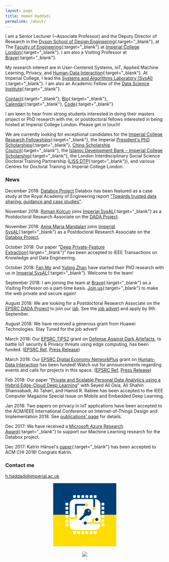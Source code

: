 ```yaml
---
layout: page
title: Hamed Haddadi
permalink: /about/
---
```


I am a Senior Lecturer (~Associate Professor) and the Deputy Director of Research in the [Dyson School of Design Engineering](http://www.imperial.ac.uk/design-engineering/){:target="_blank"}, at The [Faculty of Engineering](http://www.imperial.ac.uk/engineering/){:target="_blank"} at [Imperial College London](http://www.imperial.ac.uk){:target="_blank"}. I am also a Visiting Professor at [Brave](https://brave.com/index/){:target="_blank"}. 


My research interest are in User-Centered Systems, IoT, Applied Machine Learning, Privacy, and [Human-Data Interaction](http://hdiresearch.org){:target="_blank"}. At Imperial College, I lead the [Systems and Algorithms Laboratory (SysAl)](https://www.imperial.ac.uk/sysal){:target="_blank"}. I am also an Academic Fellow of the [Data Science Institute](https://www.imperial.ac.uk/data-science/){:target="_blank"}. 


[Contact](https://www.imperial.ac.uk/people/h.haddadi){:target="_blank"}, [Bio](bio.txt){:target="_blank"}, [Calendar](https://www.google.com/calendar/embed?src=h.haddadi%40gmail.com){:target="_blank"}, [Code](https://github.com/haddadi){:target="_blank"}

I am keen to hear from strong students interested in doing their masters project or PhD research with me, or postdoctoral fellows interested in being hosted at Imperial College London. Please get in touch! 

We are currently looking for exceptional candidates for the [Imperial College Research Fellowships](http://www.imperial.ac.uk/research-fellowships){:target="_blank"}, the Imperial [President's PhD Scholarships](http://www.imperial.ac.uk/study/pg/fees-and-funding/scholarships/presidents-phd-scholarships/){:target="_blank"}, [China Scholarship Council](https://www.imperial.ac.uk/study/pg/fees-and-funding/scholarships/international-scholarship-collaborations/csc/){:target="_blank"}, the [Islamic Development Bank – Imperial College Scholarship](https://www.imperial.ac.uk/study/pg/fees-and-funding/scholarships/international-scholarship-collaborations/islamic-development-bank--imperial-college-scholarship/){:target="_blank"}, the London Interdisciplinary Social Science Doctoral Training Partnership ([LISS DTP](https://liss-dtp.ac.uk/){:target="_blank"}), and various Centres for Doctoral Training in Imperial College London.


### News

December 2018: [Databox Project](https://www.databoxproject.uk/) Databox has been featured as a case study at the Royal Academy of Engineering report ["Towards trusted data sharing: guidance and case studies"](http://reports.raeng.org.uk/datasharing/cover/).


November 2018: [Roman Kolcun](https://www.imperial.ac.uk/people/roman.kolcun) joins [Imperial SysAL](https://www.imperial.ac.uk/sysal){:target="_blank"} as a Postdoctoral Research Associate on the [DADA Project](https://www.imperial.ac.uk/systems-algorithms-design-lab/research/dada-project/).

November 2018: [Anna Maria Mandalari](https://www.imperial.ac.uk/people/anna-maria.mandalari) joins [Imperial SysAL](https://www.imperial.ac.uk/sysal){:target="_blank"} as a Postdoctoral Research Associate on the [Databox Project](https://www.databoxproject.uk/).

October 2018: Our paper “[Deep Private-Feature Extraction](https://arxiv.org/abs/1802.03151){:target="_blank"}” has been accepted to IEEE Transactions on Knowledge and Data Engineering. 

October 2018: [Fan Mo](https://mofanv.github.io/) and [Yuting Zhan](https://www.imperial.ac.uk/people/yuting.zhan18) have started their PhD research with us in [Imperial SysAL](https://www.imperial.ac.uk/sysal){:target="_blank"}. Welcome to the team!

September 2018: I am joining the team at [Brave](https://brave.com/index/){:target="_blank"} as a Visiting Professor on a part-time basis. [Join us](https://brave.com/jobs/){:target="_blank"} to make the web private and secure again!

August 2018: We are looking for a Postdoctoral Research Associate on the [EPSRC DADA Project](https://www.imperial.ac.uk/systems-algorithms-design-lab/research/dada-project/) to join our [lab](https://www.imperial.ac.uk/SysAl). See the [job advert](https://www.imperial.ac.uk/jobs/description/ENG00461/research-associate-dada-project) and apply by 9th September.

August 2018: We have received a generous grant from Huawei Technologies. Stay Tuned for the job advert!

March 2018: Our [EPSRC TIPS2](https://www.epsrc.ac.uk/funding/calls/tips2/) grant on [Defense Against Dark Artefacts](https://www.nottingham.ac.uk/news/pressreleases/2018/april/defence-against-dark-artefacts-%E2%80%93-the-enemy-within-the-wall.aspx), to battle IoT security & Privacy threats using edge computing, has been funded. ([EPSRC Ref](http://gow.epsrc.ac.uk/NGBOViewGrant.aspx?GrantRef=EP/R03351X/1), [Press Release](https://epsrc.ukri.org/newsevents/news/tipsresearchprojects/))

March 2018: Our [EPSRC Digital Economy NetworkPlus](https://www.epsrc.ac.uk/funding/calls/denetworkplus/) grant on [Human-Data Interaction](http://hdiresearch.org) has been funded!  Watch out for announcements regarding events and calls for projects in this space. ([EPSRC Ref](http://gow.epsrc.ac.uk/NGBOViewGrant.aspx?GrantRef=EP/R045178/1), [Press Release]())

Feb 2018: Our paper "[Private and Scalable Personal Data Analytics using a Hybrid Edge-Cloud Deep Learning](https://haddadi.github.io/papers/ieeeComputer2018hybrid.pdf)" with Seyed Ali Osia, Ali Shahin Shamsabadi, Ali Taheri, and Hamid R. Rabiee has been accepted to the  IEEE Computer Magazine Special Issue on Mobile and Embedded Deep Learning.

Jan 2018: Two papers on privacy in IoT applications have been accepted to the ACM/IEEE International Conference on Internet-of-Things Design and Implementation 2018. See [publications' page](https://haddadi.github.io/publications/) for details.

Dec 2017: We have received a [Microsoft Azure Research Award](http://azure4research.com/){:target="_blank"} to support our Machine Learning research for the Databox project.  

Dec 2017: Katrin Hänsel's [paper](https://haddadi.github.io/papers/CHI2018sensing.pdf){:target="_blank"} has been accepted to ACM CHI 2018! Congrats Katrin.


### Contact me

[h.haddadi@imperial.ac.uk](mailto:h.haddadi@imperial.ac.uk)

<p align="center">
<a href="https://www.imperial.ac.uk/sysal/"><img src="https://raw.githubusercontent.com/haddadi/haddadi.github.io/master/images/SysALLogo.jpg" width="200"/>
<p align="center">
<a href="https://www.imperial.ac.uk"><img src="http://www.imperial.ac.uk/ImageCropToolT4/imageTool/uploaded-images/Blue-on-white--tojpeg_1495792235526_x1.jpg" width="200"/>

